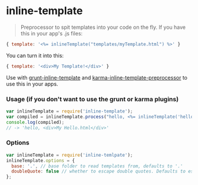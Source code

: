 # inline-template

> Preprocessor to spit templates into your code on the fly. If you have this in your app's .js files:
```js
{ template: '<%= inlineTemplate("templates/myTemplate.html") %>' }
```
You can turn it into this:
```js
{ template: '<div>My Template!</div>' }
```

Use with [grunt-inline-template](http://github.com/ajoslin/grunt-inline-template) and [karma-inline-template-preprocessor](http://github.com/ajoslin/karma-inline-template-preprocessor) to use this in your apps.


### Usage (if you don't want to use the grunt or karma plugins)

```js
var inlineTemplate = require('inline-template');
var compiled = inlineTemplate.process("hello, <%= inlineTemplate('hello.html') %>!");
console.log(compiled);
// -> 'hello, <div>My Hello.html</div>'
```

### Options

```js
var inlineTemplate = require('inline-temlpate');
inlineTemplate.options = {
  base: '.', // base folder to read templates from, defaults to '.'
  doubleQuote: false // whether to escape double quotes. Defaults to escaping single quotes.
};
```
